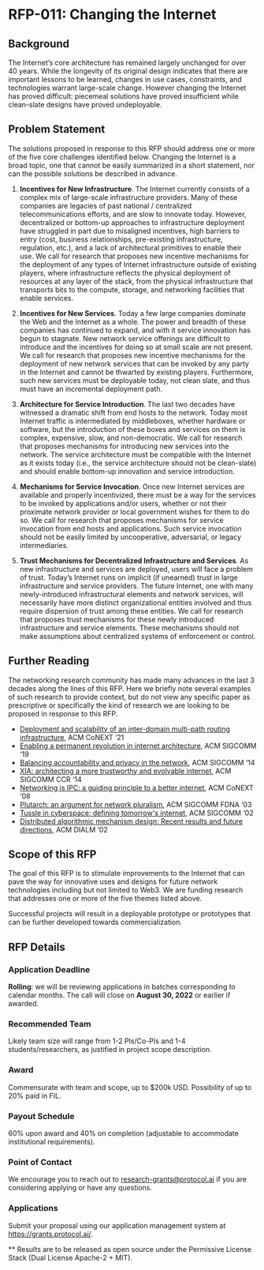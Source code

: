 # RFP-011: Changing the Internet

## Background

The Internet’s core architecture has remained largely unchanged for over 40 years. While the longevity of its original design indicates that there are important lessons to be learned, changes in use cases, constraints, and technologies warrant large-scale change. However changing the Internet has proved difficult: piecemeal solutions have proved insufficient while clean-slate designs have proved undeployable.

## Problem Statement

The solutions proposed in response to this RFP should address one or more of the five core challenges identified below. Changing the Internet is a broad topic, one that cannot be easily summarized in a short statement, nor can the possible solutions be described in advance.

1. **Incentives for New Infrastructure**. The Internet currently consists of a complex mix of large-scale infrastructure providers. Many of these companies are legacies of past national / centralized telecommunications efforts, and are slow to innovate today. However, decentralized or bottom-up approaches to infrastructure deployment have struggled in part due to misaligned incentives, high barriers to entry (cost, business relationships, pre-existing infrastructure, regulation, etc.), and a lack of architectural primitives to enable their use. We call for research that proposes new incentive mechanisms for the deployment of any types of Internet infrastructure outside of existing players, where infrastructure reflects the physical deployment of resources at any layer of the stack, from the physical infrastructure that transports bits to the compute, storage, and networking facilities that enable services.

2. **Incentives for New Services**. Today a few large companies dominate the Web and the Internet as a whole. The power and breadth of these companies has continued to expand, and with it service innovation has begun to stagnate. New network service offerings are difficult to introduce and the incentives for doing so at small scale are not present. We call for research that proposes new incentive mechanisms for the deployment of new network services that can be invoked by any party in the Internet and cannot be thwarted by existing players. Furthermore, such new services must be deployable today, not clean slate, and thus must have an incremental deployment path.

3. **Architecture for Service Introduction**. The last two decades have witnessed a dramatic shift from end hosts to the network. Today most Internet traffic is intermediated by middleboxes, whether hardware or software, but the introduction of these boxes and services on them is complex, expensive, slow, and non-democratic. We call for research that proposes mechanisms for introducing new services into the network. The service architecture must be compatible with the Internet as it exists today (i.e., the service architecture should not be clean-slate) and should enable bottom-up innovation and service introduction.

4. **Mechanisms for Service Invocation**. Once new Internet services are available and properly incentivized, there must be a way for the services to be invoked by applications and/or users, whether or not their proximate network provider or local government wishes for them to do so. We call for research that proposes mechanisms for service invocation from end hosts and applications. Such service invocation should not be easily limited by uncooperative, adversarial, or legacy intermediaries.

5. **Trust Mechanisms for Decentralized Infrastructure and Services**. As new infrastructure and services are deployed, users will face a problem of trust. Today’s Internet runs on implicit (if unearned) trust in large infrastructure and service providers. The future Internet, one with many newly-introduced infrastructural elements and network services, will necessarily have more distinct organizational entities involved and thus require dispersion of trust among these entities. We call for research that proposes trust mechanisms for these newly introduced infrastructure and service elements. These mechanisms should not make assumptions about centralized systems of enforcement or control.

## Further Reading

The networking research community has made many advances in the last 3 decades along the lines of this RFP. Here we briefly note several examples of such research to provide context, but do not view any specific paper as prescriptive or specifically the kind of research we are looking to be proposed in response to this RFP.

- [Deployment and scalability of an inter-domain multi-path routing infrastructure](https://doi.org/10.1145/3485983.3494862), ACM CoNEXT ‘21
- [Enabling a permanent revolution in internet architecture](https://doi.org/10.1145/3341302.3342075), ACM SIGCOMM ‘19
- [Balancing accountability and privacy in the network](https://doi.org/10.1145/2740070.2626306), ACM SIGCOMM ‘14
- [XIA: architecting a more trustworthy and evolvable internet](https://doi.org/10.1145/2656877.2656885), ACM SIGCOMM CCR ‘14
- [Networking is IPC: a guiding principle to a better internet](https://doi.org/10.1145/1544012.1544079), ACM CoNEXT ‘08
- [Plutarch: an argument for network pluralism](https://doi.org/10.1145/972426.944763), ACM SIGCOMM FDNA ‘03
- [Tussle in cyberspace: defining tomorrow's internet](https://doi.org/10.1145/633025.633059), ACM SIGCOMM ‘02
- [Distributed algorithmic mechanism design: Recent results and future directions](https://doi.org/10.1145/570810.570812), ACM DIALM ‘02

## Scope of this RFP

The goal of this RFP is to stimulate improvements to the Internet that can pave the way for innovative uses and designs for future network technologies including but not limited to Web3. We are funding research that addresses one or more of the five themes listed above.

Successful projects will result in a deployable prototype or prototypes that can be further developed towards commercialization.

## RFP Details
### Application Deadline
**Rolling**: we will be reviewing applications in batches corresponding to calendar months. The call will close on **August 30, 2022** or earlier if awarded.

### Recommended Team
Likely team size will range from 1-2 PIs/Co-PIs and 1-4 students/researchers, as justified in project scope description.

### Award
Commensurate with team and scope, up to $200k USD. Possibility of up to 20% paid in FIL.

### Payout Schedule
60% upon award and 40% on completion (adjustable to accommodate institutional requirements).

### Point of Contact
We encourage you to reach out to research-grants@protocol.ai if you are considering applying or have any questions.

### Applications
Submit your proposal using our application management system at https://grants.protocol.ai/.

** Results are to be released as open source under the Permissive License Stack (Dual License Apache-2 + MIT).


